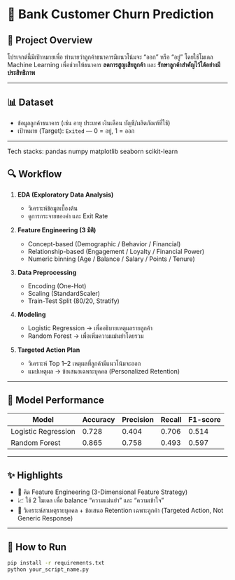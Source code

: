 # 🏦 Bank Customer Churn Prediction

## 🎯 Project Overview
โปรเจกต์นี้มีเป้าหมายเพื่อ ทำนายว่าลูกค้าธนาคารมีแนวโน้มจะ “ออก” หรือ “อยู่”
โดยใช้โมเดล Machine Learning เพื่อช่วยให้ธนาคาร **ลดการสูญเสียลูกค้า** และ **รักษาลูกค้าสำคัญไว้ได้อย่างมีประสิทธิภาพ** 

---

## 📊 Dataset
- ข้อมูลลูกค้าธนาคาร (เช่น อายุ ประเทศ เงินเดือน บัญชี/ผลิตภัณฑ์ที่ใช้)
- เป้าหมาย (Target): `Exited` — 0 = อยู่, 1 = ออก

---
Tech stacks:
pandas
numpy
matplotlib
seaborn
scikit-learn

## 🔍 Workflow
1. **EDA (Exploratory Data Analysis)**  
   - วิเคราะห์ข้อมูลเบื้องต้น  
   - ดูการกระจายของค่า และ Exit Rate  

2. **Feature Engineering (3 มิติ)**  
   - Concept-based (Demographic / Behavior / Financial)  
   - Relationship-based (Engagement / Loyalty / Financial Power)  
   - Numeric binning (Age / Balance / Salary / Points / Tenure)

3. **Data Preprocessing**  
   - Encoding (One-Hot)  
   - Scaling (StandardScaler)  
   - Train-Test Split (80/20, Stratify)

4. **Modeling**  
   - Logistic Regression → เพื่ออธิบายเหตุผลรายลูกค้า  
   - Random Forest → เพื่อเพิ่มความแม่นยำโดยรวม  

5. **Targeted Action Plan**  
   - วิเคราะห์ Top 1–2 เหตุผลที่ลูกค้ามีแนวโน้มจะออก  
   - แมปเหตุผล → ข้อเสนอเฉพาะบุคคล (Personalized Retention)

---

## 🧠 Model Performance
| Model                    | Accuracy | Precision | Recall | F1-score |
|---------------------------|-----------|-----------|--------|-----------|
| Logistic Regression       | 0.728     | 0.404     | 0.706  | 0.514     |
| Random Forest             | 0.865     | 0.758     | 0.493  | 0.597     |

---

## ✨ Highlights
- 🧠 คิด Feature Engineering  (3-Dimensional Feature Strategy)  
- 📈 ใช้ 2 โมเดล เพื่อ balance “ความแม่นยำ” และ “ความเข้าใจ”  
- 🧭 วิเคราะห์สาเหตุรายบุคคล + ข้อเสนอ Retention เฉพาะลูกค้า (Targeted Action, Not Generic Response)

---

## 🚀 How to Run
```bash
pip install -r requirements.txt
python your_script_name.py
